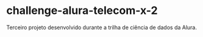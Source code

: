 # challenge-alura-telecom-x-2
Terceiro projeto desenvolvido durante a trilha de ciência de dados da Alura.
